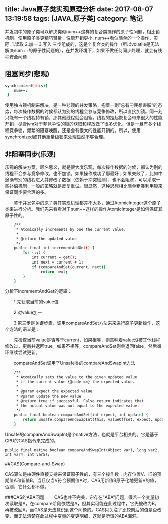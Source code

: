 title: Java原子类实现原理分析
date: 2017-08-07 13:19:58
tags: [JAVA,原子类]
category: 笔记
---

并发包中的原子类可以解决类似num++这样的复合类操作的原子性问题，相比锁机制，使用原子类更精巧轻量，性能开销更小.
num++看似简单的一个操作，实际:
1.读取 2.加一 3.写入 三步组成的，这是个复合类的操作（所以volatile是无法解决num++的原子性问题的），在并发环境下，如果不做任何同步处理，就会有线程安全问题

## 阻塞同步(悲观)

``` bash
synchronized(this){
    num++;
 }
```
使用独占锁机制来解决，是一种悲观的并发策略，抱着一副“总有刁民想害朕”的态势，每次操作数据的时候都认为别的线程会参与竞争修改，所以直接加锁。同一刻只能有一个线程持有锁，那其他线程就会阻塞。线程的挂起恢复会带来很大的性能开销，尽管jvm对于非竞争性的锁的获取和释放做了很多优化，但是一旦有多个线程竞争锁，频繁的阻塞唤醒，还是会有很大的性能开销的。所以，使用synchronized或其他重量级锁来处理显然不够合理。

## 非阻塞同步(乐观)

乐观的解决方案，顾名思义，就是很大度乐观，每次操作数据的时候，都认为别的线程不会参与竞争修改，也不加锁。如果操作成功了那最好；如果失败了，比如中途确有别的线程进入并修改了数据（依赖于冲突检测），也不会阻塞，可以采取一些补偿机制，一般的策略就是反复重试。很显然，这种思想相比简单粗暴利用锁来保证同步要合理的多。

　　鉴于并发包中的原子类其实现机理都差不太多，通过AtomicInteger这个原子类来进行分析。我们先来看看对于num++这样的操作AtomicInteger是如何保证其原子性的。

``` bash
	/**
     * Atomically increments by one the current value.
     *
     * @return the updated value
     */
    public final int incrementAndGet() {
        for (;;) {
            int current = get();
            int next = current + 1;
            if (compareAndSet(current, next))
                return next;
        }
    }
```
分析下incrementAndGet的逻辑：

　　1.先获取当前的value值

　　2.对value加一

　　3.第三步是关键步骤，调用compareAndSet方法来来进行原子更新操作，这个方法的语义是：

　　先检查当前value是否等于current，如果相等，则意味着value没被其他线程修改过，更新并返回true。如果不相等，compareAndSet则会返回false，然后循环继续尝试更新。

　　compareAndSet调用了Unsafe类的compareAndSwapInt方法

``` bash
	/**
     * Atomically sets the value to the given updated value
     * if the current value {@code ==} the expected value.
     *
     * @param expect the expected value
     * @param update the new value
     * @return true if successful. False return indicates that
     * the actual value was not equal to the expected value.
     */
    public final boolean compareAndSet(int expect, int update) {
        return unsafe.compareAndSwapInt(this, valueOffset, expect, update);
    }
```

Unsafe的compareAndSwapInt是个native方法，也就是平台相关的。它是基于CPU的CAS指令来完成的。

	public final native boolean compareAndSwapInt(Object var1, long var2, int var4, int var5);

##CAS(Compare-and-Swap)

CAS算法是由硬件直接支持来保证原子性的，有三个操作数：内存位置V、旧的预期值A和新值B，当且仅当V符合预期值A时，CAS用新值B原子化地更新V的值，否则，它什么都不做。

###CAS的ABA问题
　　CAS也并不完美，它存在"ABA"问题，假若一个变量初次读取是A，在compare阶段依然是A，但其实可能在此过程中，它先被改为B，再被改回A，而CAS是无法意识到这个问题的。CAS只关注了比较前后的值是否改变，而无法清楚在此过程中变量的变更明细，这就是所谓的ABA漏洞。  

